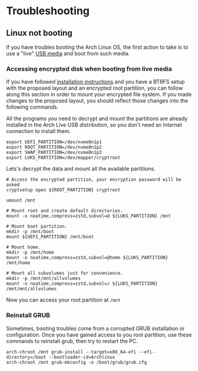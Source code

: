 # Troubleshooting

## Linux not booting

If you have troubles booting the Arch Linux OS, the first action to take is to use a "live" [USB media](https://wiki.archlinux.org/title/USB_flash_installation_medium) and boot from such media.

### Accessing encrypted disk when booting from live media

If you have followed [installation instructions](./INSTALLATION.md) and you have a BTRFS setup with the proposed layout and an encrypted root partition, you can follow along this section in order to mount your encrypted file system. If you made changes to the proposed layout, you should reflect those changes into the following commands.

All the programs you need to decrypt and mount the partitions are already installed in the Arch Live USB distribution, so you don't need an Internet connection to install them.

```shell
export UEFI_PARTITION=/dev/nvme0n1p1
export ROOT_PARTITION=/dev/nvme0n1p2
export SWAP_PARTITION=/dev/nvme0n1p3
export LUKS_PARTITION=/dev/mapper/cryptroot
```

Lets's decrypt the data and mount all the available partitions.

```shell
# Access the encrypted partition, your encryption password will be asked
cryptsetup open ${ROOT_PARTITION} cryptroot

umount /mnt

# Mount root and create default directories.
mount -o noatime,compress=zstd,subvol=@ ${LUKS_PARTITION} /mnt

# Mount boot partition.
mkdir -p /mnt/boot
mount ${UEFI_PARTITION} /mnt/boot

# Mount home.
mkdir -p /mnt/home
mount -o noatime,compress=zstd,subvol=@home ${LUKS_PARTITION} /mnt/home

# Mount all subvolumes just for convenience.
mkdir -p /mnt/mnt/allvolumes
mount -o noatime,compress=zstd,subvol=/ ${LUKS_PARTITION} /mnt/mnt/allvolumes
```

Now you can access your root partition at `/mnt`

### Reinstall GRUB

Sometimes, booting troubles come from a corrupted GRUB installation or configuration. Once you have gained access to you root partition, use these commands to reinstall grub, then try to restart the PC.

```shell
arch-chroot /mnt grub-install --target=x86_64-efi --efi-directory=/boot --bootloader-id=Archlinux
arch-chroot /mnt grub-mkconfig -o /boot/grub/grub.cfg
```
